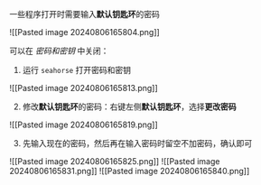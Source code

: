 一些程序打开时需要输入**默认钥匙环**的密码

​![[Pasted image 20240806165804.png]]​

可以在 *密码和密钥* 中关闭：

1. 运行 `seahorse` 打开密码和密钥

![[Pasted image 20240806165813.png]]

2. 修改**默认钥匙环**的密码：右键左侧**默认钥匙环**，选择**更改密码**

![[Pasted image 20240806165819.png]]

3. 先输入现在的密码，然后再在输入密码时留空不加密码，确认即可

![[Pasted image 20240806165825.png]]
![[Pasted image 20240806165831.png]]
![[Pasted image 20240806165840.png]]
